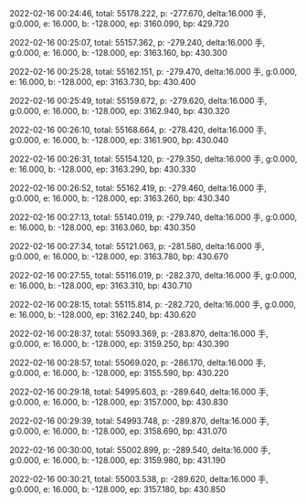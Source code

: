 2022-02-16 00:24:46, total: 55178.222, p: -277.670, delta:16.000 手, g:0.000, e: 16.000, b: -128.000, ep: 3160.090, bp: 429.720

2022-02-16 00:25:07, total: 55157.362, p: -279.240, delta:16.000 手, g:0.000, e: 16.000, b: -128.000, ep: 3163.160, bp: 430.300

2022-02-16 00:25:28, total: 55162.151, p: -279.470, delta:16.000 手, g:0.000, e: 16.000, b: -128.000, ep: 3163.730, bp: 430.400

2022-02-16 00:25:49, total: 55159.672, p: -279.620, delta:16.000 手, g:0.000, e: 16.000, b: -128.000, ep: 3162.940, bp: 430.320

2022-02-16 00:26:10, total: 55168.664, p: -278.420, delta:16.000 手, g:0.000, e: 16.000, b: -128.000, ep: 3161.900, bp: 430.040

2022-02-16 00:26:31, total: 55154.120, p: -279.350, delta:16.000 手, g:0.000, e: 16.000, b: -128.000, ep: 3163.290, bp: 430.330

2022-02-16 00:26:52, total: 55162.419, p: -279.460, delta:16.000 手, g:0.000, e: 16.000, b: -128.000, ep: 3163.260, bp: 430.340

2022-02-16 00:27:13, total: 55140.019, p: -279.740, delta:16.000 手, g:0.000, e: 16.000, b: -128.000, ep: 3163.060, bp: 430.350

2022-02-16 00:27:34, total: 55121.063, p: -281.580, delta:16.000 手, g:0.000, e: 16.000, b: -128.000, ep: 3163.780, bp: 430.670

2022-02-16 00:27:55, total: 55116.019, p: -282.370, delta:16.000 手, g:0.000, e: 16.000, b: -128.000, ep: 3163.310, bp: 430.710

2022-02-16 00:28:15, total: 55115.814, p: -282.720, delta:16.000 手, g:0.000, e: 16.000, b: -128.000, ep: 3162.240, bp: 430.620

2022-02-16 00:28:37, total: 55093.369, p: -283.870, delta:16.000 手, g:0.000, e: 16.000, b: -128.000, ep: 3159.250, bp: 430.390

2022-02-16 00:28:57, total: 55069.020, p: -286.170, delta:16.000 手, g:0.000, e: 16.000, b: -128.000, ep: 3155.590, bp: 430.220

2022-02-16 00:29:18, total: 54995.603, p: -289.640, delta:16.000 手, g:0.000, e: 16.000, b: -128.000, ep: 3157.000, bp: 430.830

2022-02-16 00:29:39, total: 54993.748, p: -289.870, delta:16.000 手, g:0.000, e: 16.000, b: -128.000, ep: 3158.690, bp: 431.070

2022-02-16 00:30:00, total: 55002.899, p: -289.540, delta:16.000 手, g:0.000, e: 16.000, b: -128.000, ep: 3159.980, bp: 431.190

2022-02-16 00:30:21, total: 55003.538, p: -289.620, delta:16.000 手, g:0.000, e: 16.000, b: -128.000, ep: 3157.180, bp: 430.850